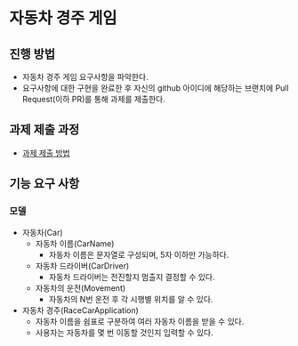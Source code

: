# 자동차 경주 게임
## 진행 방법
* 자동차 경주 게임 요구사항을 파악한다.
* 요구사항에 대한 구현을 완료한 후 자신의 github 아이디에 해당하는 브랜치에 Pull Request(이하 PR)를 통해 과제를 제출한다.

## 과제 제출 과정
* [과제 제출 방법](https://github.com/next-step/nextstep-docs/tree/master/precourse)

## 기능 요구 사항

### 모델
- 자동차(Car)
    - 자동차 이름(CarName)
        - 자동차 이름은 문자열로 구성되며, 5자 이하만 가능하다.
    - 자동차 드라이버(CarDriver)
        - 자동차 드라이버는 전진할지 멈출지 결정할 수 있다.
    - 자동차의 운전(Movement)
        - 자동차의 N번 운전 후 각 시행별 위치를 알 수 있다.
- 자동차 경주(RaceCarApplication)
    - 자동차 이름을 쉼표로 구분하여 여러 자동차 이름을 받을 수 있다.
    - 사용자는 자동차를 몇 번 이동할 것인지 입력할 수 있다.   